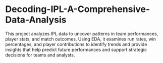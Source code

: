 # Decoding-IPL-A-Comprehensive-Data-Analysis
This project analyzes IPL data to uncover patterns in team performances, player stats, and match outcomes. Using EDA, it examines run rates, win percentages, and player contributions to identify trends and provide insights that help predict future performances and support strategic decisions for teams and analysts.
